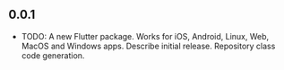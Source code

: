 ## 0.0.1

* TODO: A new Flutter package. Works for iOS, Android, Linux, Web, MacOS and Windows apps. Describe initial release. Repository class code generation.
